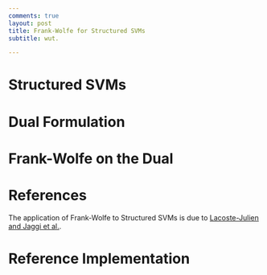 ```yaml
---
comments: true
layout: post
title: Frank-Wolfe for Structured SVMs
subtitle: wut.

---
```


Structured SVMs
===============

Dual Formulation
================

Frank-Wolfe on the Dual
=======================

References
==========

  The application of Frank-Wolfe to Structured SVMs is due to [Lacoste-Julien
and Jaggi et al.][lacoste-julien2013].

[lacoste-julien2013]: http://arxiv.org/pdf/1207.4747v4.pdf

Reference Implementation
========================
